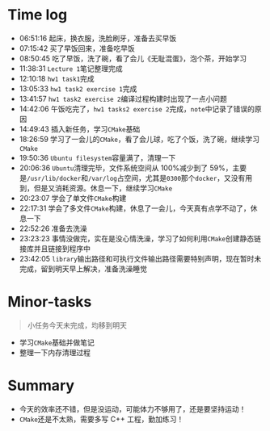# Time log

- 06:51:16 起床，换衣服，洗脸刷牙，准备去买早饭
- 07:15:42 买了早饭回来，准备吃早饭
- 08:50:45 吃了早饭，洗了碗，看了会儿《无耻混蛋》，泡个茶，开始学习
- 11:38:31 `Lecture 1`笔记整理完成
- 12:10:18 `hw1 task1`完成
- 13:05:33 `hw1 task2 exercise 1`完成
- 13:41:57 `hw1 task2 exercise 2`编译过程构建时出现了一点小问题
- 14:42:06 午饭吃完了，`hw1 tasks2 exercise 2`完成，`note`中记录了错误的原因
- 14:49:43 插入新任务，学习`CMake`基础
- 18:26:59 学习了一会儿的`CMake`，看了会儿球，吃了个饭，洗了碗，继续学习`CMake`
- 19:50:36 `Ubuntu filesystem`容量满了，清理一下
- 20:06:36 `Ubuntu`清理完毕，文件系统空间从 100%减少到了 59%，主要是`/usr/lib/docker`和`/var/log`占空间，尤其是`0300`那个`docker`，又没有用到，但是又消耗资源。休息一下，继续学习`CMake`
- 20:23:07 学会了单文件`CMake`构建
- 22:17:31 学会了多文件`CMake`构建，休息了一会儿，今天真有点学不动了，休息一下
- 22:52:26 准备去洗澡
- 23:23:23 事情没做完，实在是没心情洗澡，学习了如何利用`CMake`创建静态链接库并且链接到程序中
- 23:42:05 `library`输出路径和可执行文件输出路径需要特别声明，现在暂时未完成，留到明天早上解决，准备洗澡睡觉

# Minor-tasks

> 小任务今天未完成，均移到明天

- 学习`CMake`基础并做笔记
- 整理一下内存清理过程

# Summary

- 今天的效率还不错，但是没运动，可能体力不够用了，还是要坚持运动！
- `CMake`还是不太熟，需要多写 C++ 工程，勤加练习！
